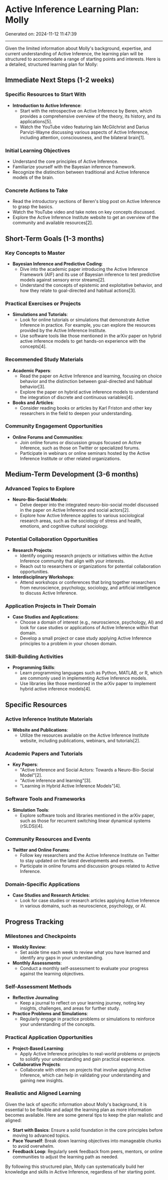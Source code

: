 # Active Inference Learning Plan: Molly

Generated on: 2024-11-12 11:47:39

---

Given the limited information about Molly's background, expertise, and current understanding of Active Inference, the learning plan will be structured to accommodate a range of starting points and interests. Here is a detailed, structured learning plan for Molly:

## Immediate Next Steps (1-2 weeks)

### Specific Resources to Start With
- **Introduction to Active Inference**:
  - Start with the retrospective on Active Inference by Beren, which provides a comprehensive overview of the theory, its history, and its applications[5].
  - Watch the YouTube video featuring Iain McGilchrist and Darius Parvizi-Wayne discussing various aspects of Active Inference, including attention, consciousness, and the bilateral brain[1].

### Initial Learning Objectives
- Understand the core principles of Active Inference.
- Familiarize yourself with the Bayesian inference framework.
- Recognize the distinction between traditional and Active Inference models of the brain.

### Concrete Actions to Take
- Read the introductory sections of Beren's blog post on Active Inference to grasp the basics.
- Watch the YouTube video and take notes on key concepts discussed.
- Explore the Active Inference Institute website to get an overview of the community and available resources[2].

## Short-Term Goals (1-3 months)

### Key Concepts to Master
- **Bayesian Inference and Predictive Coding**:
  - Dive into the academic paper introducing the Active Inference Framework (AIF) and its use of Bayesian inference to test predictive models against sensory error streams[2].
  - Understand the concepts of epistemic and exploitative behavior, and how they relate to goal-directed and habitual actions[3].

### Practical Exercises or Projects
- **Simulations and Tutorials**:
  - Look for online tutorials or simulations that demonstrate Active Inference in practice. For example, you can explore the resources provided by the Active Inference Institute.
  - Use software tools like those mentioned in the arXiv paper on hybrid active inference models to get hands-on experience with the concepts[4].

### Recommended Study Materials
- **Academic Papers**:
  - Read the paper on Active Inference and learning, focusing on choice behavior and the distinction between goal-directed and habitual behavior[3].
  - Explore the paper on hybrid active inference models to understand the integration of discrete and continuous variables[4].
- **Books and Articles**:
  - Consider reading books or articles by Karl Friston and other key researchers in the field to deepen your understanding.

### Community Engagement Opportunities
- **Online Forums and Communities**:
  - Join online forums or discussion groups focused on Active Inference, such as those on Twitter or specialized forums.
  - Participate in webinars or online seminars hosted by the Active Inference Institute or other related organizations.

## Medium-Term Development (3-6 months)

### Advanced Topics to Explore
- **Neuro-Bio-Social Models**:
  - Delve deeper into the integrated neuro-bio-social model discussed in the paper on Active Inference and social actors[2].
  - Explore how Active Inference applies to various sociological research areas, such as the sociology of stress and health, emotions, and cognitive cultural sociology.

### Potential Collaboration Opportunities
- **Research Projects**:
  - Identify ongoing research projects or initiatives within the Active Inference community that align with your interests.
  - Reach out to researchers or organizations for potential collaboration opportunities.
- **Interdisciplinary Workshops**:
  - Attend workshops or conferences that bring together researchers from neuroscience, psychology, sociology, and artificial intelligence to discuss Active Inference.

### Application Projects in Their Domain
- **Case Studies and Applications**:
  - Choose a domain of interest (e.g., neuroscience, psychology, AI) and look for case studies or applications of Active Inference within that domain.
  - Develop a small project or case study applying Active Inference principles to a problem in your chosen domain.

### Skill-Building Activities
- **Programming Skills**:
  - Learn programming languages such as Python, MATLAB, or R, which are commonly used in implementing Active Inference models.
  - Use libraries like those mentioned in the arXiv paper to implement hybrid active inference models[4].

## Specific Resources

### Active Inference Institute Materials
- **Website and Publications**:
  - Utilize the resources available on the Active Inference Institute website, including publications, webinars, and tutorials[2].

### Academic Papers and Tutorials
- **Key Papers**:
  - "Active Inference and Social Actors: Towards a Neuro-Bio-Social Model"[2].
  - "Active inference and learning"[3].
  - "Learning in Hybrid Active Inference Models"[4].

### Software Tools and Frameworks
- **Simulation Tools**:
  - Explore software tools and libraries mentioned in the arXiv paper, such as those for recurrent switching linear dynamical systems (rSLDS)[4].

### Community Resources and Events
- **Twitter and Online Forums**:
  - Follow key researchers and the Active Inference Institute on Twitter to stay updated on the latest developments and events.
  - Participate in online forums and discussion groups related to Active Inference.

### Domain-Specific Applications
- **Case Studies and Research Articles**:
  - Look for case studies or research articles applying Active Inference in various domains, such as neuroscience, psychology, or AI.

## Progress Tracking

### Milestones and Checkpoints
- **Weekly Review**:
  - Set aside time each week to review what you have learned and identify any gaps in your understanding.
- **Monthly Assessments**:
  - Conduct a monthly self-assessment to evaluate your progress against the learning objectives.

### Self-Assessment Methods
- **Reflective Journaling**:
  - Keep a journal to reflect on your learning journey, noting key insights, challenges, and areas for further study.
- **Practice Problems and Simulations**:
  - Regularly engage in practice problems or simulations to reinforce your understanding of the concepts.

### Practical Application Opportunities
- **Project-Based Learning**:
  - Apply Active Inference principles to real-world problems or projects to solidify your understanding and gain practical experience.
- **Collaborative Projects**:
  - Collaborate with others on projects that involve applying Active Inference, which can help in validating your understanding and gaining new insights.

### Realistic and Aligned Learning

Given the lack of specific information about Molly's background, it is essential to be flexible and adapt the learning plan as more information becomes available. Here are some general tips to keep the plan realistic and aligned:

- **Start with Basics**: Ensure a solid foundation in the core principles before moving to advanced topics.
- **Pace Yourself**: Break down learning objectives into manageable chunks to avoid overwhelm.
- **Feedback Loop**: Regularly seek feedback from peers, mentors, or online communities to adjust the learning path as needed.

By following this structured plan, Molly can systematically build her knowledge and skills in Active Inference, regardless of her starting point.